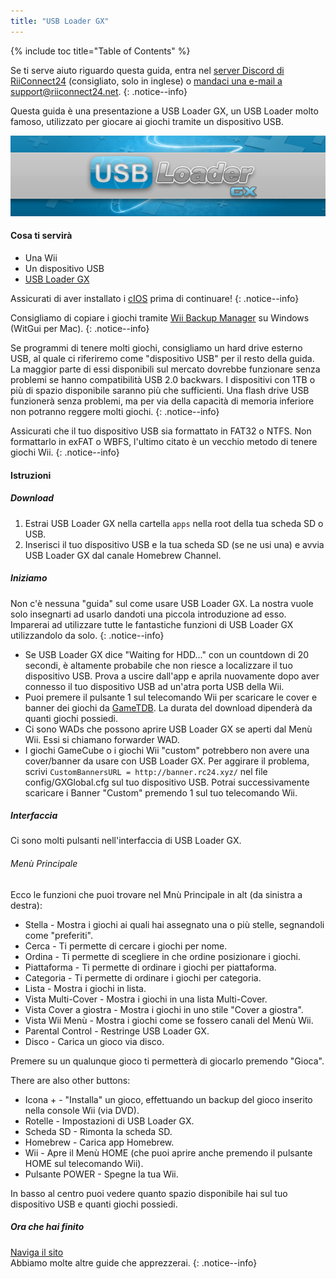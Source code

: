 ```yaml
---
title: "USB Loader GX"
---
```


{% include toc title="Table of Contents" %}

Se ti serve aiuto riguardo questa guida, entra nel [server Discord di RiiConnect24](https://discord.gg/b4Y7jfD) (consigliato, solo in inglese) o [mandaci una e-mail a support@riiconnect24.net](mailto:support@riiconnect24.net).
{: .notice--info}

Questa guida è una presentazione a USB Loader GX, un USB Loader molto famoso, utilizzato per giocare ai giochi tramite un dispositivo USB.

![USB Loader GX](/images/usbloadergx.png)

#### Cosa ti servirà

* Una Wii
* Un dispositivo USB
* [USB Loader GX](https://sourceforge.net/projects/usbloadergx/files/latest/download)

Assicurati di aver installato i [cIOS](/cios) prima di continuare!
{: .notice--info}

Consigliamo di copiare i giochi tramite [Wii Backup Manager](/wiibackupmanager) su Windows (WitGui per Mac).
{: .notice--info}

Se programmi di tenere molti giochi, consigliamo un hard drive esterno USB, al quale ci riferiremo come "dispositivo USB" per il resto della guida. La maggior parte di essi disponibili sul mercato dovrebbe funzionare senza problemi se hanno compatibilità USB 2.0 backwars. I dispositivi con 1TB o più di spazio disponibile saranno più che sufficienti. Una flash drive USB funzionerà senza problemi, ma per via della capacità di memoria inferiore non potranno reggere molti giochi.
{: .notice--info}

Assicurati che il tuo dispositivo USB sia formattato in FAT32 o NTFS. Non formattarlo in exFAT o WBFS, l'ultimo citato è un vecchio metodo di tenere giochi Wii.
{: .notice--info}

#### Istruzioni

##### Download

1. Estrai USB Loader GX nella cartella `apps` nella root della tua scheda SD o USB.
1. Inserisci il tuo dispositivo USB e la tua scheda SD (se ne usi una) e avvia USB Loader GX dal canale Homebrew Channel.

##### Iniziamo

Non c'è nessuna "guida" sul come usare USB Loader GX. La nostra vuole solo insegnarti ad usarlo dandoti una piccola introduzione ad esso. Imparerai ad utilizzare tutte le fantastiche funzioni di USB Loader GX utilizzandolo da solo.
{: .notice--info}

* Se USB Loader GX dice "Waiting for HDD..." con un countdown di 20 secondi, è altamente probabile che non riesce a localizzare il tuo dispositivo USB. Prova a uscire dall'app e aprila nuovamente dopo aver connesso il tuo dispositivo USB ad un'atra porta USB della Wii.
* Puoi premere il pulsante 1 sul telecomando Wii per scaricare le cover e banner dei giochi da [GameTDB](https://gametdb.com/). La durata del download dipenderà da quanti giochi possiedi.
* Ci sono WADs che possono aprire USB Loader GX se aperti dal Menù Wii. Essi si chiamano forwarder WAD.
* I giochi GameCube o i giochi Wii "custom" potrebbero non avere una cover/banner da usare con USB Loader GX. Per aggirare il problema, scrivi `CustomBannersURL = http://banner.rc24.xyz/` nel file config/GXGlobal.cfg sul tuo dispositivo USB. Potrai successivamente scaricare i Banner "Custom" premendo 1 sul tuo telecomando Wii.

##### Interfaccia

Ci sono molti pulsanti nell'interfaccia di USB Loader GX.

###### Menù Principale

Ecco le funzioni che puoi trovare nel Mnù Principale in alt (da sinistra a destra):

* Stella - Mostra i giochi ai quali hai assegnato una o più stelle, segnandoli come "preferiti".
* Cerca - Ti permette di cercare i giochi per nome.
* Ordina - Ti permette di scegliere in che ordine posizionare i giochi.
* Piattaforma - Ti permette di ordinare i giochi per piattaforma.
* Categoria - Ti permette di ordinare i giochi per categoria.
* Lista - Mostra i giochi in lista.
* Vista Multi-Cover - Mostra i giochi in una lista Multi-Cover.
* Vista Cover a giostra - Mostra i giochi in uno stile "Cover a giostra".
* Vista Wii Menù - Mostra i giochi come se fossero canali del Menù Wii.
* Parental Control - Restringe USB Loader GX.
* Disco - Carica un gioco via disco.

Premere su un qualunque gioco ti permetterà di giocarlo premendo "Gioca".

There are also other buttons:

* Icona + - "Installa" un gioco, effettuando un backup del gioco inserito nella console Wii (via DVD).
* Rotelle - Impostazioni di USB Loader GX.
* Scheda SD - Rimonta la scheda SD.
* Homebrew - Carica app Homebrew.
* Wii - Apre il Menù HOME (che puoi aprire anche premendo il pulsante HOME sul telecomando Wii).
* Pulsante POWER - Spegne la tua Wii.

In basso al centro puoi vedere quanto spazio disponibile hai sul tuo dispositivo USB e quanti giochi possiedi.

##### Ora che hai finito

[Naviga il sito](site-navigation)<br>
Abbiamo molte altre guide che apprezzerai.
{: .notice--info}
